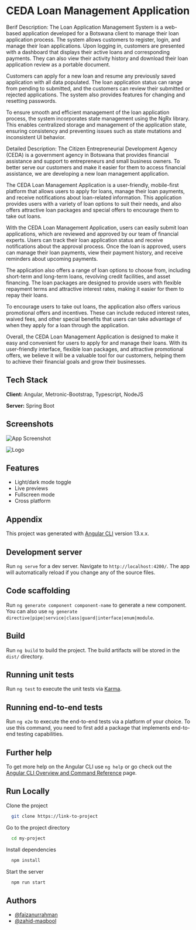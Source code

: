 [//]: # "https://readme.so/editor"

# CEDA Loan Management Application

Berif Description: The Loan Application Management System is a web-based application developed for a Botswana client to manage their loan application process. The system allows customers to register, login, and manage their loan applications. Upon logging in, customers are presented with a dashboard that displays their active loans and corresponding payments. They can also view their activity history and download their loan application review as a portable document.

Customers can apply for a new loan and resume any previously saved application with all data populated. The loan application status can range from pending to submitted, and the customers can review their submitted or rejected applications. The system also provides features for changing and resetting passwords.

To ensure smooth and efficient management of the loan application process, the system incorporates state management using the NgRx library. This enables centralized storage and management of the application state, ensuring consistency and preventing issues such as state mutations and inconsistent UI behavior.

Detailed Description:
The Citizen Entrepreneurial Development Agency (CEDA) is a government agency in Botswana that provides financial assistance and support to entrepreneurs and small business owners. To better serve our customers and make it easier for them to access financial assistance, we are developing a new loan management application.

The CEDA Loan Management Application is a user-friendly, mobile-first platform that allows users to apply for loans, manage their loan payments, and receive notifications about loan-related information. This application provides users with a variety of loan options to suit their needs, and also offers attractive loan packages and special offers to encourage them to take out loans.

With the CEDA Loan Management Application, users can easily submit loan applications, which are reviewed and approved by our team of financial experts. Users can track their loan application status and receive notifications about the approval process. Once the loan is approved, users can manage their loan payments, view their payment history, and receive reminders about upcoming payments.

The application also offers a range of loan options to choose from, including short-term and long-term loans, revolving credit facilities, and asset financing. The loan packages are designed to provide users with flexible repayment terms and attractive interest rates, making it easier for them to repay their loans.

To encourage users to take out loans, the application also offers various promotional offers and incentives. These can include reduced interest rates, waived fees, and other special benefits that users can take advantage of when they apply for a loan through the application.

Overall, the CEDA Loan Management Application is designed to make it easy and convenient for users to apply for and manage their loans. With its user-friendly interface, flexible loan packages, and attractive promotional offers, we believe it will be a valuable tool for our customers, helping them to achieve their financial goals and grow their businesses.

## Tech Stack

**Client:** Angular, Metronic-Bootstrap, Typescript, NodeJS

**Server:** Spring Boot

## Screenshots

![App Screenshot](https://via.placeholder.com/468x300?text=App+Screenshot+Here)

![Logo](https://dev-to-uploads.s3.amazonaws.com/uploads/articles/th5xamgrr6se0x5ro4g6.png)

## Features

- Light/dark mode toggle
- Live previews
- Fullscreen mode
- Cross platform

## Appendix

This project was generated with [Angular CLI](https://github.com/angular/angular-cli) version 13.x.x.

## Development server

Run `ng serve` for a dev server. Navigate to `http://localhost:4200/`. The app will automatically reload if you change any of the source files.

## Code scaffolding

Run `ng generate component component-name` to generate a new component. You can also use `ng generate directive|pipe|service|class|guard|interface|enum|module`.

## Build

Run `ng build` to build the project. The build artifacts will be stored in the `dist/` directory.

## Running unit tests

Run `ng test` to execute the unit tests via [Karma](https://karma-runner.github.io).

## Running end-to-end tests

Run `ng e2e` to execute the end-to-end tests via a platform of your choice. To use this command, you need to first add a package that implements end-to-end testing capabilities.

## Further help

To get more help on the Angular CLI use `ng help` or go check out the [Angular CLI Overview and Command Reference](https://angular.io/cli) page.

## Run Locally

Clone the project

```bash
  git clone https://link-to-project
```

Go to the project directory

```bash
  cd my-project
```

Install dependencies

```bash
  npm install
```

Start the server

```bash
  npm run start
```

## Authors

- [@faizanurrahman](https://www.github.com/faizanurrahman)
- [@zahid-maqbool]()
